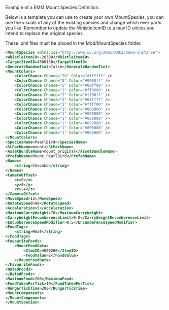 Example of a EMM Mount Species Definition.

Below is a template you can use to create your own MountSpecies, you can use the visuals of any of the existing species and change which ever parts you like.
Remember to update the WhistleItemID to a new ID unless you intend to replace the original species.

These .xml files must be placed in the Mod/MountSpecies folder.


```xml
<MountSpecies xmlns:xsi="http://www.w3.org/2001/XMLSchema-instance">
<WhistleItemID>-26300</WhistleItemID>
<TargetItemID>4300130</TargetItemID>
<GenerateRandomTint>false</GenerateRandomTint>
<MountColors>
	<ColorChance Chance="70" Color="#ffffff" />
	<ColorChance Chance="8" Color="#0000ff" />
	<ColorChance Chance="5" Color="#00ff00" />
	<ColorChance Chance="2" Color="#ff0000" />
	<ColorChance Chance="2" Color="#ff00ff" />
	<ColorChance Chance="2" Color="#00ffff" />
	<ColorChance Chance="2" Color="#ffff00" />
	<ColorChance Chance="1" Color="#800000" />
	<ColorChance Chance="1" Color="#008000" />
	<ColorChance Chance="1" Color="#000080" />
	<ColorChance Chance="1" Color="#008080" />
	<ColorChance Chance="1" Color="#800080" />
	<ColorChance Chance="1" Color="#808000" />
</MountColors>
<SpeciesName>PearlBird</SpeciesName>
<SLPackName>mount</SLPackName>
<AssetBundleName>mount_original</AssetBundleName>
<PrefabName>Mount_PearlBird</PrefabName>
<Names>
	<string>Chocobo</string>
</Names>
<CameraOffset>
	<x>0</x>
	<y>0</y>
	<z>-4</z>
</CameraOffset>
<MoveSpeed>12</MoveSpeed>
<RotateSpeed>90</RotateSpeed>
<Acceleration>5</Acceleration>
<MaximumCarryWeight>70</MaximumCarryWeight>
<CarryWeightEncumberenceLimit>0.8</CarryWeightEncumberenceLimit>
<EncumberenceSpeedModifier>0.5</EncumberenceSpeedModifier>
<FoodTags>
	<string>Meat</string>
</FoodTags>
<FavouriteFoods>
	<MountFoodData>
		<ItemID>4000260</ItemID>
		<FoodValue>2</FoodValue>
	</MountFoodData>
</FavouriteFoods>
<HatedFoods>
</HatedFoods>
<MaximumFood>200</MaximumFood>
<FoodTakenPerTick>10</FoodTakenPerTick>
<HungerTickTime>200</HungerTickTime>
<MountComponents>
</MountComponents>
</MountSpecies>
```

